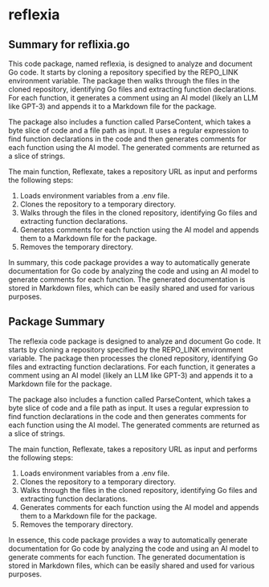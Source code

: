 # reflexia

## Summary for reflixia.go

This code package, named reflexia, is designed to analyze and document Go code. It starts by cloning a repository specified by the REPO_LINK environment variable. The package then walks through the files in the cloned repository, identifying Go files and extracting function declarations. For each function, it generates a comment using an AI model (likely an LLM like GPT-3) and appends it to a Markdown file for the package.

The package also includes a function called ParseContent, which takes a byte slice of code and a file path as input. It uses a regular expression to find function declarations in the code and then generates comments for each function using the AI model. The generated comments are returned as a slice of strings.

The main function, Reflexate, takes a repository URL as input and performs the following steps:

1. Loads environment variables from a .env file.
2. Clones the repository to a temporary directory.
3. Walks through the files in the cloned repository, identifying Go files and extracting function declarations.
4. Generates comments for each function using the AI model and appends them to a Markdown file for the package.
5. Removes the temporary directory.

In summary, this code package provides a way to automatically generate documentation for Go code by analyzing the code and using an AI model to generate comments for each function. The generated documentation is stored in Markdown files, which can be easily shared and used for various purposes.



## Package Summary

The reflexia code package is designed to analyze and document Go code. It starts by cloning a repository specified by the REPO_LINK environment variable. The package then processes the cloned repository, identifying Go files and extracting function declarations. For each function, it generates a comment using an AI model (likely an LLM like GPT-3) and appends it to a Markdown file for the package.

The package also includes a function called ParseContent, which takes a byte slice of code and a file path as input. It uses a regular expression to find function declarations in the code and then generates comments for each function using the AI model. The generated comments are returned as a slice of strings.

The main function, Reflexate, takes a repository URL as input and performs the following steps:

1. Loads environment variables from a .env file.
2. Clones the repository to a temporary directory.
3. Walks through the files in the cloned repository, identifying Go files and extracting function declarations.
4. Generates comments for each function using the AI model and appends them to a Markdown file for the package.
5. Removes the temporary directory.

In essence, this code package provides a way to automatically generate documentation for Go code by analyzing the code and using an AI model to generate comments for each function. The generated documentation is stored in Markdown files, which can be easily shared and used for various purposes.



